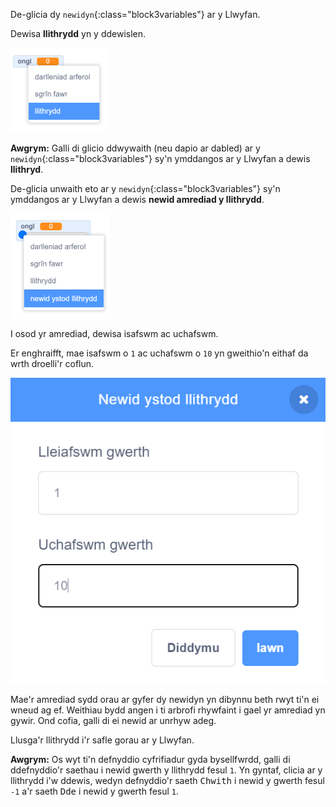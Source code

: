 De-glicia dy `newidyn`{:class="block3variables"} ar y Llwyfan.

Dewisa **llithrydd** yn y ddewislen.

![Dewis 'llithrydd' yn y ddewislen.](images/variable-slider.png)

**Awgrym:** Galli di glicio ddwywaith (neu dapio ar dabled) ar y `newidyn`{:class="block3variables"} sy'n ymddangos ar y Llwyfan a dewis **llithryd**.

De-glicia unwaith eto ar y `newidyn`{:class="block3variables"} sy'n ymddangos ar y Llwyfan a dewis **newid amrediad y llithrydd**.

![Dewis 'newid amrediad y llithrydd' yn y ddewislen.](images/slider-range.png)

I osod yr amrediad, dewisa isafswm ac uchafswm.

Er enghraifft, mae isafswm o `1` ac uchafswm o `10` yn gweithio'n eithaf da wrth droelli'r coflun.

![Newid amrediad y llithrydd i rhwng 1 a 10.](images/slider-values.png)

Mae'r amrediad sydd orau ar gyfer dy newidyn yn dibynnu beth rwyt ti'n ei wneud ag ef. Weithiau bydd angen i ti arbrofi rhywfaint i gael yr amrediad yn gywir. Ond cofia, galli di ei newid ar unrhyw adeg.

Llusga'r llithrydd i'r safle gorau ar y Llwyfan.

**Awgrym:** Os wyt ti'n defnyddio cyfrifiadur gyda bysellfwrdd, galli di ddefnyddio'r saethau i newid gwerth y llithrydd fesul `1`. Yn gyntaf, clicia ar y llithrydd i'w ddewis, wedyn defnyddio'r saeth <kbd>Chwith</kbd> i newid y gwerth fesul `-1` a'r saeth <kbd>Dde</kbd> i newid y gwerth fesul `1`.
